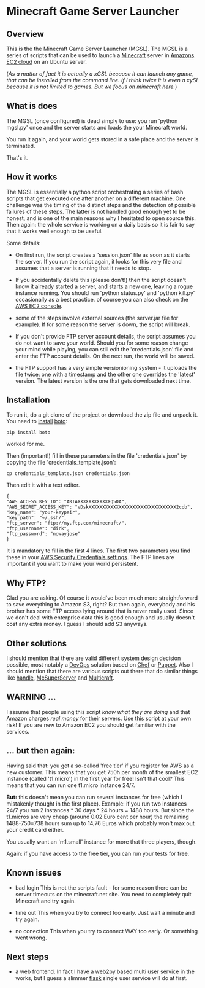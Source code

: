 # Minecraft Game Server Launcher


## Overview
This is the the Minecraft Game Server Launcher (MGSL). The MGSL is a series of scripts that can be used to launch a [Minecraft](minecraft.net) server in [Amazons EC2 cloud](http://aws.amazon.com) on an Ubuntu server.

(*As a matter of fact it is actually a xGSL because it can launch any game, that can be installed from the command line. If I think twice it is even a xySL because it is not limited to games. But we focus on minecraft here.*)

## What is does
The MGSL (once configured) is dead simply to use: you run 'python mgsl.py' once and the server starts and loads the your Minecraft world.

You run it again, and your world gets stored in a safe place and the server is terminated.

That's it.



## How it works

The MGSL is essentially a python script orchestrating a series of bash scripts that get executed one after another on a different machine. One challenge was the timing of the distinct steps and the detection of possible failures of these steps. The latter is not handled good enough yet to be honest, and is one of the main reasons why I hesitated to open source this. Then again: the whole service is working on a daily basis so it is fair to say that it works well enough to be useful.

Some details:

- On first run, the script creates a 'session.json' file as soon as it starts the server. If you run the script again, it looks for this very file and assumes that a server is running that it needs to stop.

- If you accidentally delete this (please don't!) then the script doesn't know it already started a server, and starts a new one, leaving a rogue instance running. You should run 'python status.py' and 'python kill.py' occasionally as a best practice. of course you can also check on the [AWS EC2 console](https://console.aws.amazon.com/ec2).

- some of the steps involve external sources (the server.jar file for example). If for some reason the server is down, the script will break.

- If you don't provide FTP server account details, the script assumes you do not want to save your world. Should you for some reason change your mind while playing, you can still edit the 'credentials.json' file and enter the FTP account details. On the next run, the world will be saved.

- the FTP support has a very simple versionioning system - it uploads the file twice: one with a timestamp and the other one overrides the 'latest' version. The latest version is the one that gets downloaded next time.



## Installation
To run it, do a git clone of the project or download the zip file and unpack it.
You need to [install](http://stackoverflow.com/questions/2481287/how-do-i-install-boto) [boto](https://github.com/boto/boto):

    pip install boto

worked for me.

Then (important!) fill in these parameters in the file 'credentials.json' by copying the file 'credentials_template.json':

    cp credentials_template.json credentials.json

Then edit it with a text editor.

    {
    "AWS_ACCESS_KEY_ID": "AKIAXXXXXXXXXXXXQ5DA",
    "AWS_SECRET_ACCESS_KEY": "vDskXXXXXXXXXXXXXXXXXXXXXXXXXXXXXXXX2cob",
    "key_name": "your-keypair",
    "key_path": "~/.ssh/",
    "ftp_server": "ftp://my.ftp.com/minecraft/",
    "ftp_username": "dirk",
    "ftp_password": "nowayjose"
    }

It is mandatory to fill in the first 4 lines. The first two parameters you find these in your [AWS Security Credentials settings](https://portal.aws.amazon.com/gp/aws/securityCredentials). The FTP lines are important if you want to make your world persistent.

## Why FTP?
Glad you are asking. Of course it would've been much more straightforward to save everything to Amazon S3, right? But then again, everybody and his brother has some FTP access lying around that is never really used. Since we don't deal with enterprise data this is good enough and usually doesn't cost any extra money. I guess I should add S3 anyways.

## Other solutions
I should mention that there are valid different system design decision possible, most notably a [DevOps](http://en.wikipedia.org/wiki/DevOps) solution based on [Chef](http://www.opscode.com/) or [Puppet](http://puppetlabs.com/). Also I should mention that there are various scripts out there that do similar things like [handle](http://forums.bukkit.org/threads/handle-control-your-bukkit-released-ver-0-3-0-stable.8605/), [McSuperServer](http://members.iinet.net.au/~paulone/mcsuperserver.html) and [Multicraft](http://www.multicraft.org/site/page?view=home).

## WARNING ...
I assume that people using this script *know what they are doing* and that Amazon charges *real money* for their servers. Use this script at your own risk! If you are new to Amazon EC2 you should get familiar with the services.

## ... but then again:
Having said that: you get a so-called 'free tier' if you register for AWS as a new customer. This means that you get 750h per month of the smallest EC2 instance (called 't1.micro') in the first year for free! Isn't that cool? This means that you can run one t1.micro instance 24/7.

**But:** this doesn't mean you can run several instances for free (which I mistakenly thought in the first place). Example: if you run two instances 24/7 you run 2 instances * 30 days * 24 hours = 1488 hours. But since the t1.micros are very cheap (around 0.02 Euro cent per hour) the remaining 1488-750=738 hours sum up to 14,76 Euros which probably won't max out your credit card either.

You usually want an 'm1.small' instance for more that three players, though.

Again: if you have access to the free tier, you can run your tests for free.


## Known issues ##

- bad login
This is not the scripts fault - for some reason there can be server timeouts on the minecraft.net site. You need to completely quit Minecraft and try again.

- time out
This when you try to connect too early. Just wait a minute and try again.

- no conection
This when you try to connect WAY too early. Or something went wrong.

## Next steps ##

- a web frontend. In fact I have a [web2py](http://www.web2py.com/) based multi user service in the works, but I guess a slimmer [flask](http://flask.pocoo.org/) single user service will do at first.